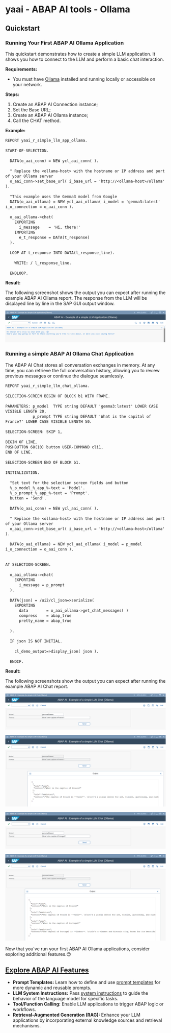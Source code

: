 # yaai - ABAP AI tools - Ollama

## Quickstart

### Running Your First ABAP AI Ollama Application

This quickstart demonstrates how to create a simple LLM application. It shows you how to connect to the LLM and perform a basic chat interaction.

**Requirements:** 
- You must have [Ollama](https://ollama.com/download) installed and running locally or accessible on your network.

**Steps:**
1.  Create an ABAP AI Connection instance;
2.  Set the Base URL;
4.  Create an ABAP AI Ollama instance;
5.  Call the CHAT method.

**Example:**

```abap
REPORT yaai_r_simple_llm_app_ollama.

START-OF-SELECTION.

  DATA(o_aai_conn) = NEW ycl_aai_conn( ).

  " Replace the <ollama-host> with the hostname or IP address and port of your Ollama server
  o_aai_conn->set_base_url( i_base_url = 'http://<ollama-host>/ollama' ).

  "This example uses the Gemma3 model from Google
  DATA(o_aai_ollama) = NEW ycl_aai_ollama( i_model = 'gemma3:latest' i_o_connection = o_aai_conn ).

  o_aai_ollama->chat(
    EXPORTING
      i_message    = 'Hi, there!'
    IMPORTING
      e_t_response = DATA(t_response)
  ).

  LOOP AT t_response INTO DATA(l_response_line).

    WRITE: / l_response_line.

  ENDLOOP.
``` 

**Result:**

The following screenshot shows the output you can expect after running the example ABAP AI Ollama report. The response from the LLM will be displayed line by line in the SAP GUI output window.

![Output of the ABAP AI LLM quickstart application](../images/QuickstartReportRunOllama.png)


### Running a simple ABAP AI Ollama Chat Application

The ABAP AI Chat stores all conversation exchanges in memory. At any time, you can retrieve the full conversation history, allowing you to review previous messages or continue the dialogue seamlessly.

```abap
REPORT yaai_r_simple_llm_chat_ollama.

SELECTION-SCREEN BEGIN OF BLOCK b1 WITH FRAME.

PARAMETERS: p_model  TYPE string DEFAULT 'gemma3:latest' LOWER CASE VISIBLE LENGTH 20,
            p_prompt TYPE string DEFAULT 'What is the capital of France?' LOWER CASE VISIBLE LENGTH 50.

SELECTION-SCREEN: SKIP 1,

BEGIN OF LINE,
PUSHBUTTON 68(10) button USER-COMMAND cli1,
END OF LINE.

SELECTION-SCREEN END OF BLOCK b1.

INITIALIZATION.

  "Set text for the selection screen fields and button
  %_p_model_%_app_%-text = 'Model'.
  %_p_prompt_%_app_%-text = 'Prompt'.
  button = 'Send'.

  DATA(o_aai_conn) = NEW ycl_aai_conn( ).

  " Replace the <ollama-host> with the hostname or IP address and port of your Ollama server
  o_aai_conn->set_base_url( i_base_url = 'http://<ollama-host>/ollama' ).

  DATA(o_aai_ollama) = NEW ycl_aai_ollama( i_model = p_model i_o_connection = o_aai_conn ).


AT SELECTION-SCREEN.

  o_aai_ollama->chat(
    EXPORTING
      i_message = p_prompt
  ).

  DATA(json) = /ui2/cl_json=>serialize(
    EXPORTING
      data        = o_aai_ollama->get_chat_messages( )
      compress    = abap_true
      pretty_name = abap_true

  ).

  IF json IS NOT INITIAL.

    cl_demo_output=>display_json( json ).

  ENDIF.
``` 

**Result:**

The following screenshots show the output you can expect after running the example ABAP AI Chat report.

![Output of the ABAP AI Ollama Chat quickstart application](../images/QuickstartReportRunOllamaChat_1.png)

![Output of the ABAP AI Ollama Chat quickstart application](../images/QuickstartReportRunOllamaChat_2.png)

![Output of the ABAP AI Ollama Chat quickstart application](../images/QuickstartReportRunOllamaChat_3.png)

![Output of the ABAP AI Ollama Chat quickstart application](../images/QuickstartReportRunOllamaChat_4.png)


Now that you've run your first ABAP AI Ollama applications, consider exploring additional features.😊

## [Explore ABAP AI Features](#features) 
  - **Prompt Templates:** Learn how to define and use [prompt templates](../prompt_templates.md) for more dynamic and reusable prompts.
  - **LLM System Instructions:** Pass [system instructions](system_instructions.md) to guide the behavior of the language model for specific tasks.
  - **Tool/Function Calling:** Enable LLM applications to trigger ABAP logic or workflows.
  - **Retrieval-Augmented Generation (RAG):** Enhance your LLM applications by incorporating external knowledge sources and retrieval mechanisms.